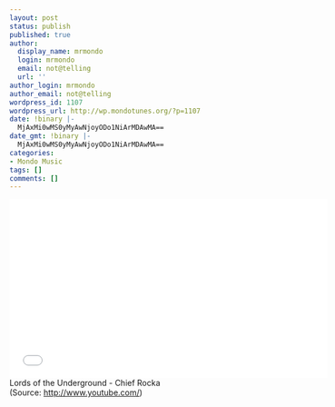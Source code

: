 ```yaml
---
layout: post
status: publish
published: true
author:
  display_name: mrmondo
  login: mrmondo
  email: not@telling
  url: ''
author_login: mrmondo
author_email: not@telling
wordpress_id: 1107
wordpress_url: http://wp.mondotunes.org/?p=1107
date: !binary |-
  MjAxMi0wMS0yMyAwNjoyODo1NiArMDAwMA==
date_gmt: !binary |-
  MjAxMi0wMS0yMyAwNjoyODo1NiArMDAwMA==
categories:
- Mondo Music
tags: []
comments: []
---
```

<iframe width="560" height="315" src="//www.youtube.com/embed/YFbLRZCExBk" frameborder="0"> </iframe>
Lords of the Underground - Chief Rocka
<div class="attribution">(<span>Source:</span> <a href="http://www.youtube.com/">http://www.youtube.com/</a>)</div>
